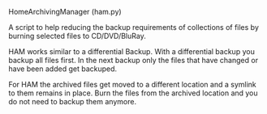 HomeArchivingManager (ham.py)

A script to help reducing the backup requirements of collections of files by
burning selected files to CD/DVD/BluRay.

HAM works similar to a differential Backup. With a differential backup you
backup all files first. In the next backup only the files that have changed
or have been added get backuped.

For HAM the archived files get moved to a different location and a symlink to
them remains in place. Burn the files from the archived location and you do not
need to backup them anymore.
